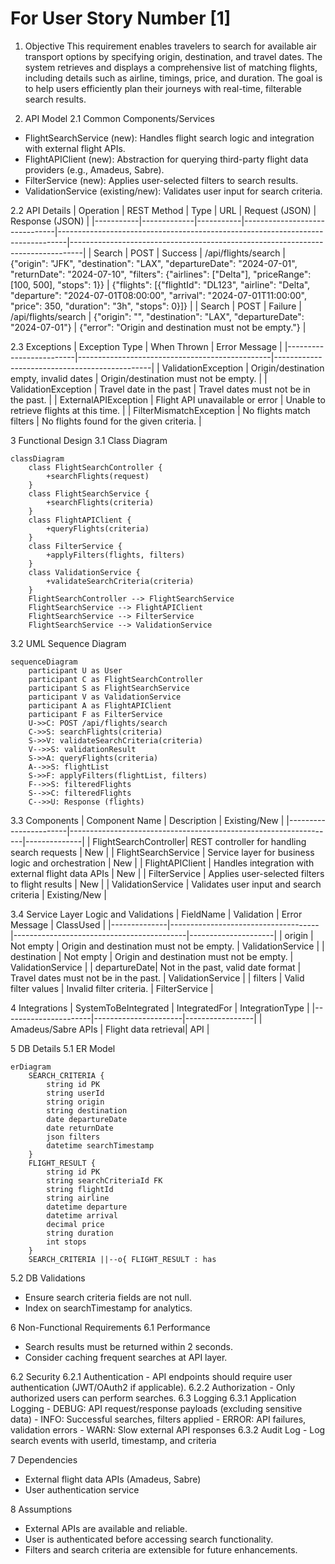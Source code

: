 # For User Story Number [1]
1. Objective
This requirement enables travelers to search for available air transport options by specifying origin, destination, and travel dates. The system retrieves and displays a comprehensive list of matching flights, including details such as airline, timings, price, and duration. The goal is to help users efficiently plan their journeys with real-time, filterable search results.

2. API Model
  2.1 Common Components/Services
  - FlightSearchService (new): Handles flight search logic and integration with external flight APIs.
  - FlightAPIClient (new): Abstraction for querying third-party flight data providers (e.g., Amadeus, Sabre).
  - FilterService (new): Applies user-selected filters to search results.
  - ValidationService (existing/new): Validates user input for search criteria.

  2.2 API Details
| Operation | REST Method | Type      | URL                           | Request (JSON)                                                                 | Response (JSON)                                                                 |
|-----------|-------------|-----------|-------------------------------|--------------------------------------------------------------------------------|---------------------------------------------------------------------------------|
| Search    | POST        | Success   | /api/flights/search           | {"origin": "JFK", "destination": "LAX", "departureDate": "2024-07-01", "returnDate": "2024-07-10", "filters": {"airlines": ["Delta"], "priceRange": [100, 500], "stops": 1}} | {"flights": [{"flightId": "DL123", "airline": "Delta", "departure": "2024-07-01T08:00:00", "arrival": "2024-07-01T11:00:00", "price": 350, "duration": "3h", "stops": 0}]} |
| Search    | POST        | Failure   | /api/flights/search           | {"origin": "", "destination": "LAX", "departureDate": "2024-07-01"}           | {"error": "Origin and destination must not be empty."}                        |

  2.3 Exceptions
| Exception Type           | When Thrown                                    | Error Message                                 |
|-------------------------|------------------------------------------------|-----------------------------------------------|
| ValidationException     | Origin/destination empty, invalid dates        | Origin/destination must not be empty.         |
| ValidationException     | Travel date in the past                        | Travel dates must not be in the past.         |
| ExternalAPIException    | Flight API unavailable or error                | Unable to retrieve flights at this time.      |
| FilterMismatchException | No flights match filters                       | No flights found for the given criteria.      |

3 Functional Design
  3.1 Class Diagram
```mermaid
classDiagram
    class FlightSearchController {
        +searchFlights(request)
    }
    class FlightSearchService {
        +searchFlights(criteria)
    }
    class FlightAPIClient {
        +queryFlights(criteria)
    }
    class FilterService {
        +applyFilters(flights, filters)
    }
    class ValidationService {
        +validateSearchCriteria(criteria)
    }
    FlightSearchController --> FlightSearchService
    FlightSearchService --> FlightAPIClient
    FlightSearchService --> FilterService
    FlightSearchService --> ValidationService
```

  3.2 UML Sequence Diagram
```mermaid
sequenceDiagram
    participant U as User
    participant C as FlightSearchController
    participant S as FlightSearchService
    participant V as ValidationService
    participant A as FlightAPIClient
    participant F as FilterService
    U->>C: POST /api/flights/search
    C->>S: searchFlights(criteria)
    S->>V: validateSearchCriteria(criteria)
    V-->>S: validationResult
    S->>A: queryFlights(criteria)
    A-->>S: flightList
    S->>F: applyFilters(flightList, filters)
    F-->>S: filteredFlights
    S-->>C: filteredFlights
    C-->>U: Response (flights)
```

  3.3 Components
| Component Name         | Description                                                      | Existing/New |
|-----------------------|------------------------------------------------------------------|--------------|
| FlightSearchController| REST controller for handling search requests                      | New          |
| FlightSearchService   | Service layer for business logic and orchestration                | New          |
| FlightAPIClient       | Handles integration with external flight data APIs                | New          |
| FilterService         | Applies user-selected filters to flight results                   | New          |
| ValidationService     | Validates user input and search criteria                          | Existing/New |

  3.4 Service Layer Logic and Validations
| FieldName    | Validation                          | Error Message                             | ClassUsed           |
|--------------|-------------------------------------|-------------------------------------------|---------------------|
| origin       | Not empty                           | Origin and destination must not be empty. | ValidationService   |
| destination  | Not empty                           | Origin and destination must not be empty. | ValidationService   |
| departureDate| Not in the past, valid date format  | Travel dates must not be in the past.     | ValidationService   |
| filters      | Valid filter values                 | Invalid filter criteria.                  | FilterService       |

4 Integrations
| SystemToBeIntegrated | IntegratedFor         | IntegrationType |
|----------------------|----------------------|-----------------|
| Amadeus/Sabre APIs   | Flight data retrieval| API             |

5 DB Details
  5.1 ER Model
```mermaid
erDiagram
    SEARCH_CRITERIA {
        string id PK
        string userId
        string origin
        string destination
        date departureDate
        date returnDate
        json filters
        datetime searchTimestamp
    }
    FLIGHT_RESULT {
        string id PK
        string searchCriteriaId FK
        string flightId
        string airline
        datetime departure
        datetime arrival
        decimal price
        string duration
        int stops
    }
    SEARCH_CRITERIA ||--o{ FLIGHT_RESULT : has
```

  5.2 DB Validations
- Ensure search criteria fields are not null.
- Index on searchTimestamp for analytics.

6 Non-Functional Requirements
  6.1 Performance
  - Search results must be returned within 2 seconds.
  - Consider caching frequent searches at API layer.

  6.2 Security
    6.2.1 Authentication
    - API endpoints should require user authentication (JWT/OAuth2 if applicable).
    6.2.2 Authorization
    - Only authorized users can perform searches.
  6.3 Logging
    6.3.1 Application Logging
    - DEBUG: API request/response payloads (excluding sensitive data)
    - INFO: Successful searches, filters applied
    - ERROR: API failures, validation errors
    - WARN: Slow external API responses
    6.3.2 Audit Log
    - Log search events with userId, timestamp, and criteria

7 Dependencies
- External flight data APIs (Amadeus, Sabre)
- User authentication service

8 Assumptions
- External APIs are available and reliable.
- User is authenticated before accessing search functionality.
- Filters and search criteria are extensible for future enhancements.
